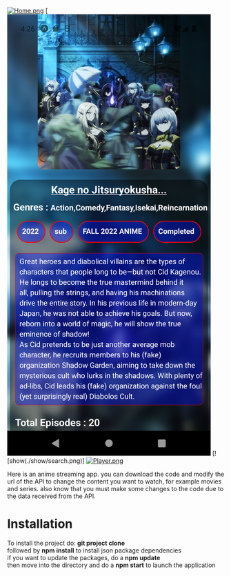 [![Home.png](https://i.postimg.cc/Mp3RJjmm/Home.png)](https://postimg.cc/5XvjwyGX)
[![show](./show/Details.png)
[![show(./show/search.png)]
[![Player.png](https://i.postimg.cc/YC2rfngd/Player.png)](https://postimg.cc/7fcrqNKz)


Here is an anime streaming app. you can download the code and modify the url of the API  to change the content you want to watch, for example movies and series. also know that you must make some changes to the code due to the data received from the API.

# Installation
To install the project do:
**git project clone**<br>
followed by **npm install** to install json package dependencies<br>
if you want to update the packages, do a **npm update**<br>
then move into the directory and do a **npm start** to launch the application<br>
